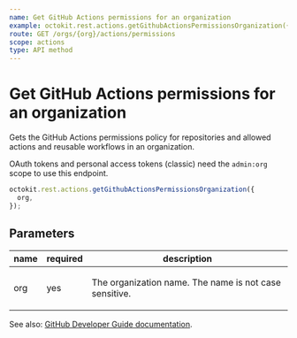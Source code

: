 ```yaml
---
name: Get GitHub Actions permissions for an organization
example: octokit.rest.actions.getGithubActionsPermissionsOrganization({ org })
route: GET /orgs/{org}/actions/permissions
scope: actions
type: API method
---
```


# Get GitHub Actions permissions for an organization

Gets the GitHub Actions permissions policy for repositories and allowed actions and reusable workflows in an organization.

OAuth tokens and personal access tokens (classic) need the `admin:org` scope to use this endpoint.

```js
octokit.rest.actions.getGithubActionsPermissionsOrganization({
  org,
});
```

## Parameters

<table>
  <thead>
    <tr>
      <th>name</th>
      <th>required</th>
      <th>description</th>
    </tr>
  </thead>
  <tbody>
    <tr><td>org</td><td>yes</td><td>

The organization name. The name is not case sensitive.

</td></tr>
  </tbody>
</table>

See also: [GitHub Developer Guide documentation](https://docs.github.com/rest/actions/permissions#get-github-actions-permissions-for-an-organization).
